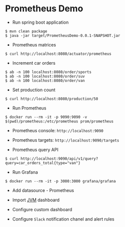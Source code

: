 # Prometheus Demo

- Run spring boot application

```
$ mvn clean package
$ java -jar target/PrometheusDemo-0.0.1-SNAPSHOT.jar
```

- Prometheus matrices

```
$ curl http://localhost:8080/actuator/prometheus
```

- Increment car orders

```
$ ab -n 100 localhost:8080/order/sports
$ ab -n 100 localhost:8080/order/suv
$ ab -n 100 localhost:8080/order/van
```

- Set production count

```
$ curl http://localhost:8080/production/50
```

- Run Prometheus

```
$ docker run --rm -it -p 9090:9090 -v $(pwd)/prometheus:/etc/prometheus prom/prometheus
```

- Prometheus console: `http://localhost:9090 `

- Prometheus targets: `http://localhost:9090/targets`

- Prometheus query API

```
$ curl http://localhost:9090/api/v1/query?query=car_orders_total{type="van"}
```

- Run Grafana

```
$ docker run --rm -it -p 3000:3000 grafana/grafana
```

- Add datasource - Prometheus

- Import [JVM](https://grafana.com/grafana/dashboards/4701) dashboard

- Configure custom dashboard

- Configure `Slack` notification chanel and alert rules
